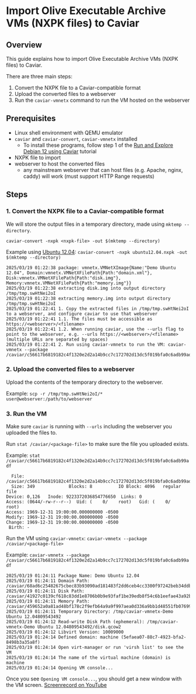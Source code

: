 # Import Olive Executable Archive VMs (NXPK files) to Caviar

## Overview

This guide explains how to import Olive Executable Archive VMs (NXPK files) to Caviar.

There are three main steps:
1. Convert the NXPK file to a Caviar-compatible format
2. Upload the converted files to a webserver
3. Run the `caviar-vmnetx` command to run the VM hosted on the webserver

## Prerequisites

- Linux shell environment with QEMU emulator
- `caviar` and `caviar-convert`, `caviar-vmnetx` installed
  - To install these programs, follow step 1 of the [Run and Explore Debian 12 using Caviar](./caviar-installation.md) tutorial
- NXPK file to import
- webserver to host the converted files
  - any mainstream webserver that can host files (e.g. Apache, nginx, caddy) will work (must support HTTP Range requests)

## Steps

### 1. Convert the NXPK file to a Caviar-compatible format

We will store the output files in a temporary directory, made using `mktemp --directory`.

`caviar-convert -nxpk <nxpk-file> -out $(mktemp --directory)`

Example using [Ubuntu 12.04](https://bulletin.nyiyui.ca/2025/03/ubuntu12.04.nxpk):
`caviar-convert -nxpk ubuntu12.04.nxpk -out $(mktemp --directory)`
```
2025/03/19 01:22:38 package: vmnetx.VMNetXImage{Name:"Demo Ubuntu 12.04", Domain:vmnetx.VMNetXFilePath{Path:"domain.xml"}, Disk:vmnetx.VMNetXFilePath{Path:"disk.img"}, Memory:vmnetx.VMNetXFilePath{Path:"memory.img"}}
2025/03/19 01:22:38 extracting disk.img into output directory /tmp/tmp.swHtNei2oI
2025/03/19 01:22:38 extracting memory.img into output directory /tmp/tmp.swHtNei2oI
2025/03/19 01:22:41 1. Copy the extracted files in /tmp/tmp.swHtNei2oI to a webserver, and configure caviar to use that webserver
2025/03/19 01:22:41 1.1. The files must be accessible as https://<webserver>/<filename>
2025/03/19 01:22:41 1.2. When running caviar, use the --urls flag to point to the webserver, e.g. --urls https://<webserver>/<filename> (multiple URLs are separated by spaces)
2025/03/19 01:22:41 2. Run using caviar-vmnetx to run the VM: caviar-vmnetx --package /caviar/c56617b6819182c4f1320e2d2a14b9cc7c172702d13dc5f019bfa0c6adb99adf
```

### 2. Upload the converted files to a webserver

Upload the contents of the temporary directory to the webserver.

Example:
`scp -r /tmp/tmp.swHtNei2oI/* user@webserver:/path/to/webserver`

### 3. Run the VM

Make sure `caviar` is running with `--urls` including the webserver you uploaded the files to.

Run `stat /caviar/<package-file>` to make sure the file you uploaded exists.

Example:
`stat /caviar/c56617b6819182c4f1320e2d2a14b9cc7c172702d13dc5f019bfa0c6adb99adf`
```
  File: /caviar/c56617b6819182c4f1320e2d2a14b9cc7c172702d13dc5f019bfa0c6adb99adf
  Size: 349             Blocks: 8          IO Block: 4096   regular file
Device: 0,126   Inode: 9223372036854776650  Links: 0
Access: (0644/-rw-r--r--)  Uid: (    0/    root)   Gid: (    0/    root)
Access: 1969-12-31 19:00:00.000000000 -0500
Modify: 1969-12-31 19:00:00.000000000 -0500
Change: 1969-12-31 19:00:00.000000000 -0500
 Birth: -
```

Run the VM using `caviar-vmnetx`: `caviar-vmnetx --package /caviar/<package-file>`

Example:
`caviar-vmnetx --package /caviar/c56617b6819182c4f1320e2d2a14b9cc7c172702d13dc5f019bfa0c6adb99adf`
```
2025/03/19 01:24:11 Package Name: Demo Ubuntu 12.04
2025/03/19 01:24:11 Domain Path: /caviar/68ad6c25482675cbec83b93090ad181483f2dd6ceb4cc3300f97242beb34ddbf
2025/03/19 01:24:11 Disk Path: /caviar/41927c0139cf618c83dd1e8706b0b9e93faf1be39edb8f54c6b1eefae43a92bf
2025/03/19 01:24:11 Memory Path: /caviar/459652a0a81ad48bf178c2f9efb64a9a9f997aea0d336a9bb1d48551fb07699a
2025/03/19 01:24:11 Temporary Directory: /tmp/caviar-vmnetx-Demo Ubuntu 12.04809543492
2025/03/19 01:24:12 Read-write Disk Path (ephemeral): /tmp/caviar-vmnetx-Demo Ubuntu 12.04809543492/disk.qcow2
2025/03/19 01:24:12 Libvirt Version: 10009000
2025/03/19 01:24:14 Defined domain: machine (5efaea07-88c7-4923-bfa2-8498b3a35a8f)
2025/03/19 01:24:14 Open virt-manager or run 'virsh list' to see the VM
2025/03/19 01:24:14 The name of the virtual machine (domain) is machine
2025/03/19 01:24:14 Opening VM console...
```

Once you see `Opening VM console...`, you should get a new window with the VM screen.
[Screenrecord on YouTube](https://youtu.be/PGK8W_vv3yE)
